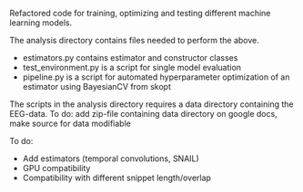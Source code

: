 Refactored code for training, optimizing and testing different machine learning models.

The analysis directory contains files needed to perform the above.
* estimators.py contains estimator and constructor classes
* test_environment.py is a script for single model evaluation
* pipeline.py is a script for automated hyperparameter optimization of an estimator using BayesianCV from skopt


The scripts in the analysis directory requires a data directory containing the EEG-data. To do: add zip-file containing data directory on google docs, make source for data modifiable

To do:
* Add estimators (temporal convolutions, SNAIL)
* GPU compatibility
* Compatibility with different snippet length/overlap